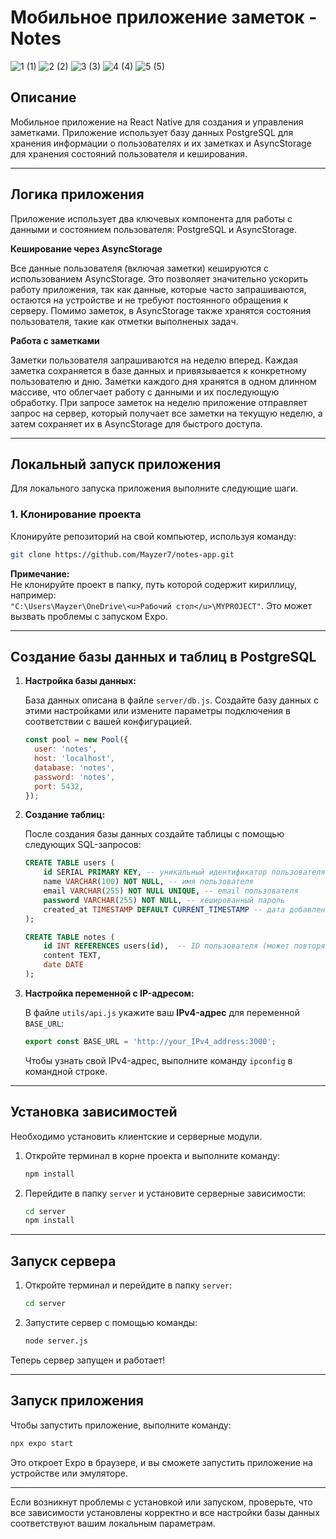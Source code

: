 
# Мобильное приложение заметок - Notes

![1 (1)](https://github.com/user-attachments/assets/33ac22b3-5494-4d1c-9e34-a1dbfeab077f)
![2 (2)](https://github.com/user-attachments/assets/4b1f3721-32cc-4073-844e-4f1c8911aed9)
![3 (3)](https://github.com/user-attachments/assets/7b65d731-3e91-465e-96e0-115e12fd204b)
![4 (4)](https://github.com/user-attachments/assets/797aeba5-4248-4aaf-8b8a-6ce401ab5767)
![5 (5)](https://github.com/user-attachments/assets/d136884f-9279-4942-8959-ee5c08c846a0)

## Описание

Мобильное приложение на React Native для создания и управления заметками. Приложение использует базу данных PostgreSQL для хранения информации о пользователях и их заметках и AsyncStorage для хранения состояний пользователя и кеширования.

---

## Логика приложения

Приложение использует два ключевых компонента для работы с данными и состоянием пользователя: PostgreSQL и AsyncStorage.

**Кеширование через AsyncStorage**

Все данные пользователя (включая заметки) кешируются с использованием AsyncStorage. Это позволяет значительно ускорить работу приложения, так как данные, которые часто запрашиваются, остаются на устройстве и не требуют постоянного обращения к серверу. Помимо заметок, в AsyncStorage также хранятся состояния пользователя, такие как отметки выполненых задач.

**Работа с заметками**

Заметки пользователя запрашиваются на неделю вперед. Каждая заметка сохраняется в базе данных и привязывается к конкретному пользователю и дню. Заметки каждого дня хранятся в одном длинном массиве, что облегчает работу с данными и их последующую обработку. При запросе заметок на неделю приложение отправляет запрос на сервер, который получает все заметки на текущую неделю, а затем сохраняет их в AsyncStorage для быстрого доступа.

---

## Локальный запуск приложения

Для локального запуска приложения выполните следующие шаги.

### 1. Клонирование проекта

Клонируйте репозиторий на свой компьютер, используя команду:

```bash
git clone https://github.com/Mayzer7/notes-app.git
```

**Примечание:**  
Не клонируйте проект в папку, путь которой содержит кириллицу, например:  
`"C:\Users\Mayzer\OneDrive\<u>Рабочий стол</u>\MYPROJECT"`. Это может вызвать проблемы с запуском Expo.

---

## Создание базы данных и таблиц в PostgreSQL

1. **Настройка базы данных:**

    База данных описана в файле `server/db.js`. Создайте базу данных с этими настройками или измените параметры подключения в соответствии с вашей конфигурацией.

    ```javascript
    const pool = new Pool({
      user: 'notes',
      host: 'localhost',
      database: 'notes',
      password: 'notes',
      port: 5432,
    });
    ```

2. **Создание таблиц:**

    После создания базы данных создайте таблицы с помощью следующих SQL-запросов:

    ```sql
    CREATE TABLE users (
        id SERIAL PRIMARY KEY, -- уникальный идентификатор пользователя
        name VARCHAR(100) NOT NULL, -- имя пользователя
        email VARCHAR(255) NOT NULL UNIQUE, -- email пользователя
        password VARCHAR(255) NOT NULL, -- хешированный пароль
        created_at TIMESTAMP DEFAULT CURRENT_TIMESTAMP -- дата добавления (по умолчанию текущая дата и время)
    );

    CREATE TABLE notes (
        id INT REFERENCES users(id),  -- ID пользователя (может повторяться)
        content TEXT,
        date DATE
    );
    ```

3. **Настройка переменной с IP-адресом:**

    В файле `utils/api.js` укажите ваш **IPv4-адрес** для переменной `BASE_URL`:

    ```javascript
    export const BASE_URL = 'http://your_IPv4_address:3000';
    ```

    Чтобы узнать свой IPv4-адрес, выполните команду `ipconfig` в командной строке.

---

## Установка зависимостей

Необходимо установить клиентские и серверные модули.

1. Откройте терминал в корне проекта и выполните команду:

    ```bash
    npm install
    ```

2. Перейдите в папку `server` и установите серверные зависимости:

    ```bash
    cd server
    npm install
    ```

---

## Запуск сервера

1. Откройте терминал и перейдите в папку `server`:

    ```bash
    cd server
    ```

2. Запустите сервер с помощью команды:

    ```bash
    node server.js
    ```

Теперь сервер запущен и работает!

---

## Запуск приложения

Чтобы запустить приложение, выполните команду:

```bash
npx expo start
```

Это откроет Expo в браузере, и вы сможете запустить приложение на устройстве или эмуляторе.

---

Если возникнут проблемы с установкой или запуском, проверьте, что все зависимости установлены корректно и все настройки базы данных соответствуют вашим локальным параметрам.





